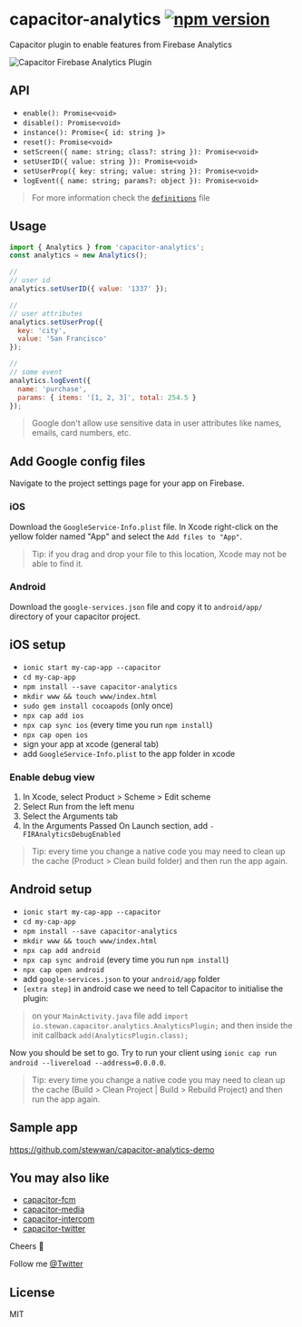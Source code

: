 # capacitor-analytics [![npm version](https://badge.fury.io/js/capacitor-analytics.svg)](https://badge.fury.io/js/capacitor-analytics)

Capacitor plugin to enable features from Firebase Analytics

![Capacitor Firebase Analytics Plugin](https://i.imgur.com/TpyqoLv.png)

## API

- `enable(): Promise<void>`
- `disable(): Promise<void>`
- `instance(): Promise<{ id: string }>`
- `reset(): Promise<void>`
- `setScreen({ name: string; class?: string }): Promise<void>`
- `setUserID({ value: string }): Promise<void>`
- `setUserProp({ key: string; value: string }): Promise<void>`
- `logEvent({ name: string; params?: object }): Promise<void>`

> For more information check the [`definitions`](/src/definitions.ts) file

## Usage

```js
import { Analytics } from 'capacitor-analytics';
const analytics = new Analytics();

//
// user id
analytics.setUserID({ value: '1337' });

//
// user attributes
analytics.setUserProp({
  key: 'city',
  value: 'San Francisco'
});

//
// some event
analytics.logEvent({
  name: 'purchase',
  params: { items: '[1, 2, 3]', total: 254.5 }
});
```

> Google don't allow use sensitive data in user attributes like names, emails, card numbers, etc.

## Add Google config files

Navigate to the project settings page for your app on Firebase.

### iOS

Download the `GoogleService-Info.plist` file. In Xcode right-click on the yellow folder named "App" and select the `Add files to "App"`.

> Tip: if you drag and drop your file to this location, Xcode may not be able to find it.

### Android

Download the `google-services.json` file and copy it to `android/app/` directory of your capacitor project.

## iOS setup

- `ionic start my-cap-app --capacitor`
- `cd my-cap-app`
- `npm install --save capacitor-analytics`
- `mkdir www && touch www/index.html`
- `sudo gem install cocoapods` (only once)
- `npx cap add ios`
- `npx cap sync ios` (every time you run `npm install`)
- `npx cap open ios`
- sign your app at xcode (general tab)
- add `GoogleService-Info.plist` to the app folder in xcode

### Enable debug view

1. In Xcode, select Product > Scheme > Edit scheme
2. Select Run from the left menu
3. Select the Arguments tab
4. In the Arguments Passed On Launch section, add `-FIRAnalyticsDebugEnabled`

> Tip: every time you change a native code you may need to clean up the cache (Product > Clean build folder) and then run the app again.

## Android setup

- `ionic start my-cap-app --capacitor`
- `cd my-cap-app`
- `npm install --save capacitor-analytics`
- `mkdir www && touch www/index.html`
- `npx cap add android`
- `npx cap sync android` (every time you run `npm install`)
- `npx cap open android`
- add `google-services.json` to your `android/app` folder
- `[extra step]` in android case we need to tell Capacitor to initialise the plugin:

> on your `MainActivity.java` file add `import io.stewan.capacitor.analytics.AnalyticsPlugin;` and then inside the init callback `add(AnalyticsPlugin.class);`

Now you should be set to go. Try to run your client using `ionic cap run android --livereload --address=0.0.0.0`.

> Tip: every time you change a native code you may need to clean up the cache (Build > Clean Project | Build > Rebuild Project) and then run the app again.

## Sample app

https://github.com/stewwan/capacitor-analytics-demo

## You may also like

- [capacitor-fcm](https://github.com/stewwan/capacitor-fcm)
- [capacitor-media](https://github.com/stewwan/capacitor-media)
- [capacitor-intercom](https://github.com/stewwan/capacitor-intercom)
- [capacitor-twitter](https://github.com/stewwan/capacitor-twitter)

Cheers 🍻

Follow me [@Twitter](https://twitter.com/StewanSilva)

## License

MIT
